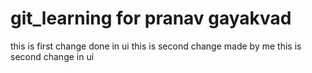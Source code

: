 # git_learning for pranav gayakvad
this is first change done in ui
this is  second change made by me
this is second change in ui

